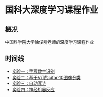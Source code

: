 # 国科大深度学习课程作业
## 概况
中国科学院大学徐俊刚老师的深度学习课程作业
## 时间线
- [实验一：手写数字识别](Exp1/README.md)
- [实验二：基于ViT的cifar-10图像分类](Exp2/README.md)
- [实验三：自动写诗](Exp3/README.md)
- [实验四：神经机器反应](Exp4/README.md)

